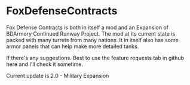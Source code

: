 # FoxDefenseContracts

Fox Defense Contracts is both in itself a mod and an Expansion of BDArmory Continued Runway Project. The mod at its current state is packed with many turrets from many nations. It in itself also has some armor panels that can help make more detailed tanks. 

If there's any suggestions. Best to use the feature requests tab in github here and I'll check it sometime. 

Current update is 2.0 - Military Expansion


